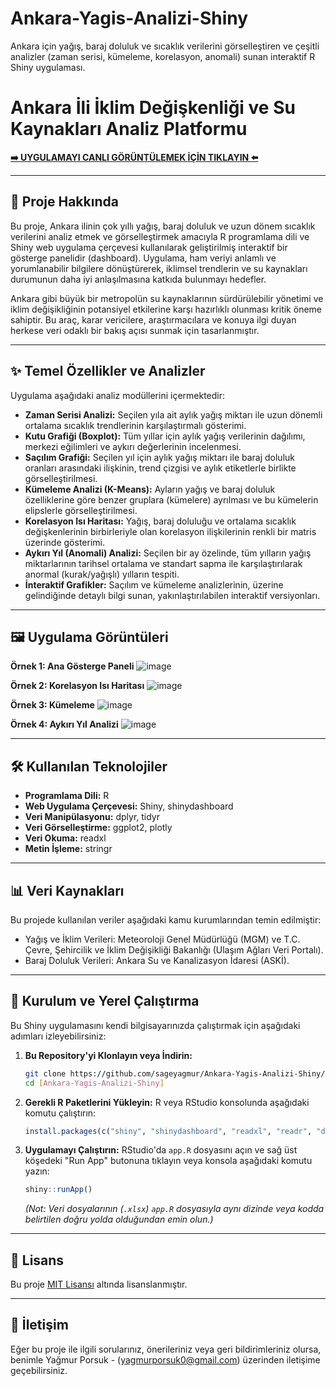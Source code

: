 # Ankara-Yagis-Analizi-Shiny
Ankara için yağış, baraj doluluk ve sıcaklık verilerini görselleştiren ve çeşitli analizler (zaman serisi, kümeleme, korelasyon, anomali) sunan interaktif R Shiny uygulaması.
# Ankara İli İklim Değişkenliği ve Su Kaynakları Analiz Platformu

**[➡️ UYGULAMAYI CANLI GÖRÜNTÜLEMEK İÇİN TIKLAYIN ⬅️](https://yagmurporsuk.shinyapps.io/ankara-yagmur/)**

---

## 📝 Proje Hakkında

Bu proje, Ankara ilinin çok yıllı yağış, baraj doluluk ve uzun dönem sıcaklık verilerini analiz etmek ve görselleştirmek amacıyla R programlama dili ve Shiny web uygulama çerçevesi kullanılarak geliştirilmiş interaktif bir gösterge panelidir (dashboard). Uygulama, ham veriyi anlamlı ve yorumlanabilir bilgilere dönüştürerek, iklimsel trendlerin ve su kaynakları durumunun daha iyi anlaşılmasına katkıda bulunmayı hedefler.

Ankara gibi büyük bir metropolün su kaynaklarının sürdürülebilir yönetimi ve iklim değişikliğinin potansiyel etkilerine karşı hazırlıklı olunması kritik öneme sahiptir. 
Bu araç, karar vericilere, araştırmacılara ve konuya ilgi duyan herkese veri odaklı bir bakış açısı sunmak için tasarlanmıştır.

---

## ✨ Temel Özellikler ve Analizler

Uygulama aşağıdaki analiz modüllerini içermektedir:

* **Zaman Serisi Analizi:** Seçilen yıla ait aylık yağış miktarı ile uzun dönemli ortalama sıcaklık trendlerinin karşılaştırmalı gösterimi.
* **Kutu Grafiği (Boxplot):** Tüm yıllar için aylık yağış verilerinin dağılımı, merkezi eğilimleri ve aykırı değerlerinin incelenmesi.
* **Saçılım Grafiği:** Seçilen yıl için aylık yağış miktarı ile baraj doluluk oranları arasındaki ilişkinin, trend çizgisi ve aylık etiketlerle birlikte görselleştirilmesi.
* **Kümeleme Analizi (K-Means):** Ayların yağış ve baraj doluluk özelliklerine göre benzer gruplara (kümelere) ayrılması ve bu kümelerin elipslerle görselleştirilmesi.
* **Korelasyon Isı Haritası:** Yağış, baraj doluluğu ve ortalama sıcaklık değişkenlerinin birbirleriyle olan korelasyon ilişkilerinin renkli bir matris üzerinde gösterimi.
* **Aykırı Yıl (Anomali) Analizi:** Seçilen bir ay özelinde, tüm yılların yağış miktarlarının tarihsel ortalama ve standart sapma ile karşılaştırılarak anormal (kurak/yağışlı) yılların tespiti.
* **İnteraktif Grafikler:** Saçılım ve kümeleme analizlerinin, üzerine gelindiğinde detaylı bilgi sunan, yakınlaştırılabilen interaktif versiyonları.

---

## 🖼️ Uygulama Görüntüleri

**Örnek 1: Ana Gösterge Paneli**
![image](https://github.com/user-attachments/assets/29761d4b-38af-4b9a-a206-62cfb8fbc954)


**Örnek 2: Korelasyon Isı Haritası**
![image](https://github.com/user-attachments/assets/97479cab-354e-4d4d-85b6-71c523c048a1)

**Örnek 3: Kümeleme**
![image](https://github.com/user-attachments/assets/7ff28151-45a6-4918-b10b-ebc782546661)

**Örnek 4: Aykırı Yıl Analizi**
![image](https://github.com/user-attachments/assets/c2050f9f-88b2-4615-bc54-3475430bbde6)

---

## 🛠️ Kullanılan Teknolojiler

* **Programlama Dili:** R
* **Web Uygulama Çerçevesi:** Shiny, shinydashboard
* **Veri Manipülasyonu:** dplyr, tidyr
* **Veri Görselleştirme:** ggplot2, plotly
* **Veri Okuma:** readxl
* **Metin İşleme:** stringr

---

## 📊 Veri Kaynakları

Bu projede kullanılan veriler aşağıdaki kamu kurumlarından temin edilmiştir:

* Yağış ve İklim Verileri: Meteoroloji Genel Müdürlüğü (MGM) ve T.C. Çevre, Şehircilik ve İklim Değişikliği Bakanlığı (Ulaşım Ağları Veri Portalı).
* Baraj Doluluk Verileri: Ankara Su ve Kanalizasyon İdaresi (ASKİ).

---

## 🚀 Kurulum ve Yerel Çalıştırma

Bu Shiny uygulamasını kendi bilgisayarınızda çalıştırmak için aşağıdaki adımları izleyebilirsiniz:

1.  **Bu Repository'yi Klonlayın veya İndirin:**
    ```bash
    git clone https://github.com/sageyagmur/Ankara-Yagis-Analizi-Shiny/tree/main
    cd [Ankara-Yagis-Analizi-Shiny]
    ```
2.  **Gerekli R Paketlerini Yükleyin:**
    R veya RStudio konsolunda aşağıdaki komutu çalıştırın:
    ```R
    install.packages(c("shiny", "shinydashboard", "readxl", "readr", "dplyr", "tidyr", "ggplot2", "stringr", "plotly"))
    ```
3.  **Uygulamayı Çalıştırın:**
    RStudio'da `app.R` dosyasını açın ve sağ üst köşedeki "Run App" butonuna tıklayın veya konsola aşağıdaki komutu yazın:
    ```R
    shiny::runApp()
    ```
    *(Not: Veri dosyalarının (`.xlsx`) `app.R` dosyasıyla aynı dizinde veya kodda belirtilen doğru yolda olduğundan emin olun.)*

---

## 📄 Lisans

Bu proje [MIT Lisansı](LICENSE) altında lisanslanmıştır. 

---

## 👤 İletişim 

Eğer bu proje ile ilgili sorularınız, önerileriniz veya geri bildirimleriniz olursa, benimle Yağmur Porsuk - (yagmurporsuk0@gmail.com)  üzerinden iletişime geçebilirsiniz.
